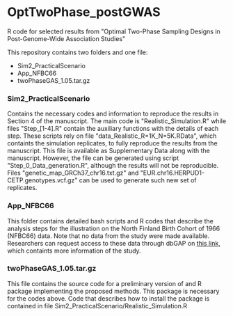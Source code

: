 # OptTwoPhase_postGWAS
R code for selected results from "Optimal Two-Phase Sampling Designs in Post-Genome-Wide Association Studies"

This repository contains two folders and one file:
* Sim2_PracticalScenario
* App_NFBC66
* twoPhaseGAS_1.05.tar.gz

### Sim2_PracticalScenario
Contains the necessary codes and information to reproduce the results in Section 4 of the manuscript. The main code is "Realistic_Simulation.R" while files "Step_[1-4].R" contain the auxiliary functions with the details of each step. These scripts rely on file "data_Realistic_R=1K_N=5K.RData", which containts the simulation replicates, to fully reproduce the results from the manuscript. This file is available as Supplementary Data along with the manuscript. However, the file can be generated using script "Step_0_Data_generation.R", although the results will not be reproducible. Files "genetic_map_GRCh37_chr16.txt.gz" and "EUR.chr16.HERPUD1-CETP.genotypes.vcf.gz" can be used to generate such new set of replicates. 

### App_NFBC66
This folder contains detailed bash scripts and R codes that describe the analysis steps for the illustration on the North Finland
Birth Cohort of 1966 (NFBC66) data. Note that no data from the study were made available. Researchers can request access to these data through dbGAP on [this link](https://www.ncbi.nlm.nih.gov/projects/gap/cgi-bin/study.cgi?study_id=phs000276.v2.p1), which containts more information of the study.

### twoPhaseGAS_1.05.tar.gz
This file contains the source code for a preliminary version of and R package implementing the proposed methods. This package is necessary for the codes above. Code that describes how to install the package is contained in file Sim2_PracticalScenario/Realistic_Simulation.R
